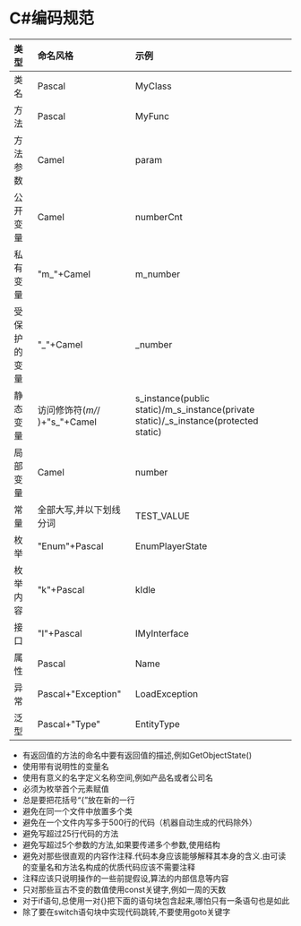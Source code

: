 # C#编码规范

| 类型 | 命名风格 | 示例 |
| :-- | :-- | :-- | 
| 类名 | Pascal | MyClass |
| 方法 | Pascal | MyFunc |
| 方法参数 | Camel | param |
| 公开变量 | Camel | numberCnt |
| 私有变量 | "m_"+Camel | m_number |
| 受保护的变量 | "_"+Camel | _number |
| 静态变量 | 访问修饰符(_m/_/ )+"s_"+Camel | s_instance(public static)/m_s_instance(private static)/_s_instance(protected static)
| 局部变量 | Camel | number |
| 常量 | 全部大写,并以下划线分词 | TEST_VALUE |
| 枚举 | "Enum"+Pascal | EnumPlayerState |
| 枚举内容 | "k"+Pascal | kIdle |
| 接口 | "I"+Pascal | IMyInterface |
| 属性 | Pascal | Name |
| 异常 | Pascal+"Exception" | LoadException |
| 泛型 | Pascal+"Type" | EntityType |

* 有返回值的方法的命名中要有返回值的描述,例如GetObjectState()
* 使用带有说明性的变量名
* 使用有意义的名字定义名称空间,例如产品名或者公司名 
* 必须为枚举首个元素赋值
* 总是要把花括号“{”放在新的一行
* 避免在同一个文件中放置多个类
* 避免在一个文件内写多于500行的代码（机器自动生成的代码除外）
* 避免写超过25行代码的方法
* 避免写超过5个参数的方法,如果要传递多个参数,使用结构
* 避免对那些很直观的内容作注释.代码本身应该能够解释其本身的含义.由可读的变量名和方法名构成的优质代码应该不需要注释
* 注释应该只说明操作的一些前提假设,算法的内部信息等内容
* 只对那些亘古不变的数值使用const关键字,例如一周的天数
* 对于if语句,总使用一对{}把下面的语句块包含起来,哪怕只有一条语句也是如此
* 除了要在switch语句块中实现代码跳转,不要使用goto关键字
 
 
